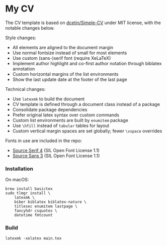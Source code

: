 # My CV
The CV template is based on [dcetin/Simple-CV] under MIT license, with the notable changes below.

Style changes:
- All elements are aligned to the document margin
- Use normal fontsize instead of small for most elements
- Use custom (sans-)serif font (require XeLaTeX)
- Implement author highlight and co-first author notation through biblatex annotation
- Custom horizontal margins of the list environments
- Show the last update date at the footer of the last page

Technical changes:
- Use `latexmk` to build the document
- CV template is defined through a document class instead of a package
- Consolidate package dependencies
- Prefer original latex syntax over custom commands
- Custom list environments are built by `enumitem` package
- Use `\hfill` instead of `tabular` tables for layout
- Custom vertical margin spaces are set globally; fewer `\vspace` overrides


Fonts in use are included in the repo:

- [Source Serif 4] (SIL Open Font License 1.1)
- [Source Sans 3] (SIL Open Font License 1.1)

[dcetin/Simple-CV]: https://github.com/dcetin/Simple-CV
[Source Serif 4]: https://github.com/adobe-fonts/source-serif
[Source Sans 3]: https://github.com/adobe-fonts/source-sans


### Installation
On macOS:

    brew install basictex
    sudo tlmgr install \
        latexmk \
        biber biblatex biblatex-nature \
        titlesec enumitem lastpage \
        fancyhdr csquotes \
        datetime fmtcount


### Build

    latexmk -xelatex main.tex